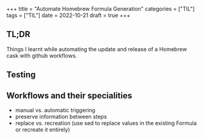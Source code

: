 +++
title = "Automate Homebrew Formula Generation"
categories = ["TIL"]
tags = ["TIL"]
date = 2022-10-21
draft = true
+++

## TL;DR

Things I learnt while automating the update and release of a Homebrew cask with github workflows.

## Testing

## Workflows and their specialities

- manual vs. automatic triggering
- preserve information between steps
- replace vs. recreation (use sed to replace values in the existing Formula or recreate it entirely)
